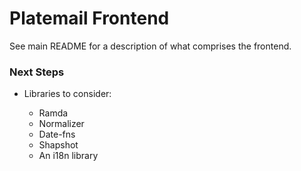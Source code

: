 # Platemail Frontend

See main README for a description of what comprises the frontend.

### Next Steps

- Libraries to consider:

  - Ramda
  - Normalizer
  - Date-fns
  - Shapshot
  - An i18n library
